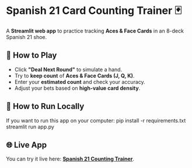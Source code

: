 # Spanish 21 Card Counting Trainer 🃏
A **Streamlit web app** to practice tracking **Aces & Face Cards** in an 8-deck Spanish 21 shoe.

## 🎯 How to Play
- Click **"Deal Next Round"** to simulate a hand.
- Try to **keep count** of **Aces & Face Cards (J, Q, K)**.
- Enter your **estimated count** and check your accuracy.
- Adjust your bets based on **high-value card density**.

## 🚀 How to Run Locally
If you want to run this app on your computer:
pip install -r requirements.txt streamlit run app.py
## 🌐 Live App
You can try it live here: **[Spanish 21 Counting Trainer](https://spanish21-card-counting.streamlit.app)**.
